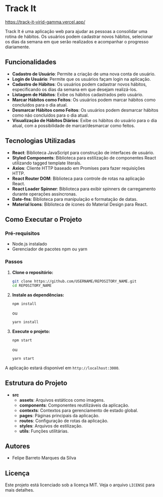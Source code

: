 # Track It

https://track-it-virid-gamma.vercel.app/

Track It é uma aplicação web para ajudar as pessoas a consolidar uma rotina de hábitos. Os usuários podem cadastrar novos hábitos, selecionar os dias da semana em que serão realizados e acompanhar o progresso diariamente.

## Funcionalidades

- **Cadastro de Usuário**: Permite a criação de uma nova conta de usuário.
- **Login de Usuário**: Permite que os usuários façam login na aplicação.
- **Cadastro de Hábitos**: Os usuários podem cadastrar novos hábitos, especificando os dias da semana em que desejam realizá-los.
- **Listagem de Hábitos**: Exibe os hábitos cadastrados pelo usuário.
- **Marcar Hábitos como Feitos**: Os usuários podem marcar hábitos como concluídos para o dia atual.
- **Desmarcar Hábitos como Feitos**: Os usuários podem desmarcar hábitos como não concluídos para o dia atual.
- **Visualização de Hábitos Diários**: Exibe os hábitos do usuário para o dia atual, com a possibilidade de marcar/desmarcar como feitos.

## Tecnologias Utilizadas

- **React**: Biblioteca JavaScript para construção de interfaces de usuário.
- **Styled Components**: Biblioteca para estilização de componentes React utilizando tagged template literals.
- **Axios**: Cliente HTTP baseado em Promises para fazer requisições HTTP.
- **React Router DOM**: Biblioteca para controle de rotas na aplicação React.
- **React Loader Spinner**: Biblioteca para exibir spinners de carregamento durante operações assíncronas.
- **Date-fns**: Biblioteca para manipulação e formatação de datas.
- **Material Icons**: Biblioteca de ícones do Material Design para React.

## Como Executar o Projeto

### Pré-requisitos

- Node.js instalado
- Gerenciador de pacotes npm ou yarn

### Passos

1. **Clone o repositório:**
    ```sh
    git clone https://github.com/USERNAME/REPOSITORY_NAME.git
    cd REPOSITORY_NAME
    ```

2. **Instale as dependências:**
    ```sh
    npm install
    ```

    ou

    ```sh
    yarn install
    ```

3. **Execute o projeto:**
    ```sh
    npm start
    ```

    ou

    ```sh
    yarn start
    ```

A aplicação estará disponível em `http://localhost:3000`.

## Estrutura do Projeto

- **src**
  - **assets**: Arquivos estáticos como imagens.
  - **components**: Componentes reutilizáveis da aplicação.
  - **contexts**: Contextos para gerenciamento de estado global.
  - **pages**: Páginas principais da aplicação.
  - **routes**: Configuração de rotas da aplicação.
  - **styles**: Arquivos de estilização.
  - **utils**: Funções utilitárias.

## Autores

- Felipe Barreto Marques da Silva

## Licença

Este projeto está licenciado sob a licença MIT. Veja o arquivo `LICENSE` para mais detalhes.
